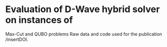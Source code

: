 # Evaluation of D-Wave hybrid solver on instances of
Max-Cut and QUBO problems
Raw data and code used for the publication /insertDOI.
